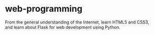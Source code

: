 # web-programming
From the general understanding of the Internet, learn HTML5 and CSS3, 
and learn about Flask for web development using Python.

